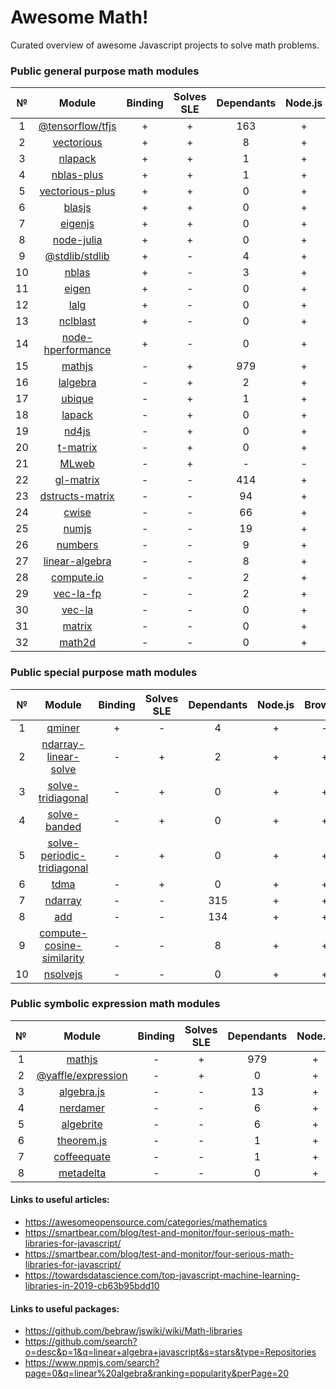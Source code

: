 # Awesome Math!

Curated overview of awesome Javascript projects to solve math problems.

### Public general purpose math modules
|№|Module|Binding|Solves SLE|Dependants|Node.js|Browser|
|:-:|:-:|:--:|:--:|:--:|:--:|:--:|
|1|[@tensorflow/tfjs](https://github.com/tensorflow/tfjs)|+|+|163|+|+|
|2|[vectorious](https://github.com/mateogianolio/vectorious)|+|+|8|+|+|
|3|[nlapack](https://github.com/nperf/nlapack)|+|+|1|+|-|
|4|[nblas-plus](https://github.com/ukrbublik/nblas-plus)|+|+|1|+|-|
|5|[vectorious-plus](https://github.com/ukrbublik/vectorious-plus)|+|+|0|+|+|
|6|[blasjs](https://github.com/jacobbogers/blasjs)|+|+|0|+|+|
|7|[eigenjs](https://github.com/rick68/eigenjs)|+|+|0|+|-|
|8|[node-julia](https://github.com/waTeim/node-julia)|+|+|0|+|-|
|9|[@stdlib/stdlib](https://github.com/stdlib-js/stdlib)|+|-|4|+|+|
|10|[nblas](https://github.com/nperf/nblas)|+|-|3|+|-|
|11|[eigen](https://github.com/BertrandBev/eigen-js)|+|-|0|+|+|
|12|[lalg](https://github.com/rcorbish/node-linalg)|+|-|0|+|-|
|13|[nclblast](https://github.com/nperf/nclblast)|+|-|0|+|-|
|14|[node-hperformance](https://github.com/amatosc/node-hperformance)|+|-|0|+|-|
|15|[mathjs](https://github.com/josdejong/mathjs)|-|+|979|+|+|
|16|[lalgebra](https://github.com/isotopo/lalgebra)|-|+|2|+|+|
|17|[ubique](https://github.com/maxto/ubique)|-|+|1|+|+|
|18|[lapack](https://github.com/NaturalNode/node-lapack)|-|+|0|+|+|
|19|[nd4js](https://github.com/DirkToewe/nd4js)|-|+|0|+|+|
|20|[t-matrix](https://github.com/zakalwe314/t-matrix)|-|+|0|+|+|
|21|[MLweb](https://github.com/lauerfab/MLweb/)|-|+|-|-|+|
|22|[gl-matrix](https://github.com/toji/gl-matrix)|-|-|414|+|+|
|23|[dstructs-matrix](https://github.com/dstructs/matrix)|-|-|94|+|+|
|24|[cwise](https://github.com/scijs/cwise)|-|-|66|+|+|
|25|[numjs](https://github.com/nicolaspanel/numjs)|-|-|19|+|+|
|26|[numbers](https://github.com/numbers/numbers.js)|-|-|9|+|+|
|27|[linear-algebra](https://github.com/hiddentao/linear-algebra)|-|-|8|+|+|
|28|[compute.io](https://github.com/compute-io/compute.io)|-|-|2|+|+|
|29|[vec-la-fp](https://github.com/francisrstokes/vec-la-fp)|-|-|2|+|+|
|30|[vec-la](https://github.com/francisrstokes/vec-la)|-|-|0|+|+|
|31|[matrix](https://github.com/raghavgujjar/matrix)|-|-|0|+|+|
|32|[math2d](https://github.com/crazytoucan/math2d)|-|-|0|+|+|

### Public special purpose math modules
|№|Module|Binding|Solves SLE|Dependants|Node.js|Browser|
|:-:|:-:|:--:|:--:|:--:|:--:|:--:|
|1|[qminer](https://github.com/qminer/qminer)|+|-|4|+|-|
|2|[ndarray-linear-solve](https://github.com/scijs/ndarray-linear-solve)|-|+|2|+|+|
|3|[solve-tridiagonal](https://github.com/scijs/solve-tridiagonal)|-|+|0|+|+|
|4|[solve-banded](https://github.com/scijs/solve-banded)|-|+|0|+|+|
|5|[solve-periodic-tridiagonal](https://github.com/scijs/solve-periodic-tridiagonal)|-|+|0|+|+|
|6|[tdma](https://github.com/armancodv/tdma)|-|+|0|+|+|
|7|[ndarray](https://github.com/scijs/ndarray)|-|-|315|+|+|
|8|[add](https://github.com/ben-ng/add)|-|-|134|+|+|
|9|[compute-cosine-similarity](https://github.com/compute-io/cosine-similarity)|-|-|8|+|+|
|10|[nsolvejs](https://github.com/weasysolutions/Nsolvejs)|-|-|0|+|+|

### Public symbolic expression math modules
|№|Module|Binding|Solves SLE|Dependants|Node.js|Browser|
|:-:|:-:|:--:|:--:|:--:|:--:|:--:|
|1|[mathjs](https://github.com/josdejong/mathjs)|-|+|979|+|+|
|2|[@yaffle/expression](https://github.com/Yaffle/Expression)|-|+|0|+|+|
|3|[algebra.js](https://github.com/nicolewhite/algebra.js)|-|-|13|+|+|
|4|[nerdamer](https://github.com/jiggzson/nerdamer)|-|-|6|+|+|
|5|[algebrite](https://github.com/davidedc/Algebrite)|-|-|6|+|+|
|6|[theorem.js](https://github.com/arguiot/TheoremJS)|-|-|1|+|+|
|7|[coffeequate](https://github.com/MatthewJA/Coffeequate)|-|-|1|+|+|
|8|[metadelta](https://github.com/metadelta/metadelta)|-|-|0|+|+|

#### Links to useful articles:
- https://awesomeopensource.com/categories/mathematics
- https://smartbear.com/blog/test-and-monitor/four-serious-math-libraries-for-javascript/
- https://smartbear.com/blog/test-and-monitor/four-serious-math-libraries-for-javascript/
- https://towardsdatascience.com/top-javascript-machine-learning-libraries-in-2019-cb63b95bdd10

#### Links to useful packages:
- https://github.com/bebraw/jswiki/wiki/Math-libraries
- https://github.com/search?o=desc&p=1&q=linear+algebra+javascript&s=stars&type=Repositories 
- https://www.npmjs.com/search?page=0&q=linear%20algebra&ranking=popularity&perPage=20